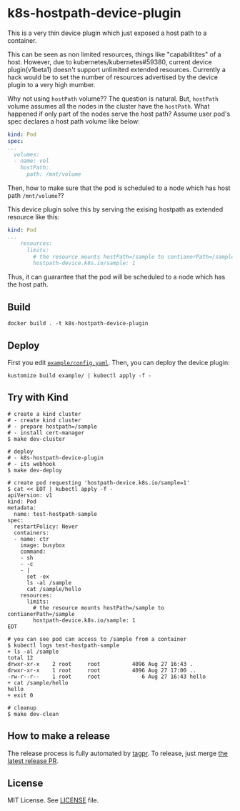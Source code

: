# k8s-hostpath-device-plugin

This is a very thin device plugin which just exposed a host path to a container.

This can be seen as non limited resources, things like "capabilitites" of a host. However, due to kubernetes/kubernetes#59380, current device plugin(v1beta1) doesn't support unlimited extended resources. Currently a hack would be to set the number of resources advertised by the device plugin to a very high mumber.

Why not using `hostPath` volume??  The question is natural.  But, `hostPath` volume assumes all the nodes in the cluster have the `hostPath`.  What happened if only part of the nodes serve the host path? Assume user pod's spec declares a host path volume like below:

```yaml
kind: Pod
spec:
...
  volumes:
  - name: vol
    hostPath:
      path: /mnt/volume
```

Then, how to make sure that the pod is scheduled to a node which has host path `/mnt/volume`??

This device plugin solve this by serving the exising hostpath as extended resource like this:

```yaml
kind: Pod
...
    resources:
      limits:
        # the resource mounts hostPath=/sample to contianerPath=/sample
        hostpath-device.k8s.io/sample: 1
```

Thus, it can guarantee that the pod will be scheduled to a node which has the host path.

## Build

```shell
docker build . -t k8s-hostpath-device-plugin
```

## Deploy

First you edit [`example/config.yaml`](example/config.yaml).  Then, you can deploy the device plugin:

```shell
kustomize build example/ | kubectl apply -f -
```

## Try with Kind

```shell
# create a kind cluster
# - create kind cluster
# - prepare hostpath=/sample
# - install cert-manager
$ make dev-cluster

# deploy
# - k8s-hostpath-device-plugin
# - its webhook
$ make dev-deploy
```

```shell
# create pod requesting 'hostpath-device.k8s.io/sample=1'
$ cat << EOT | kubectl apply -f -
apiVersion: v1
kind: Pod
metadata:
  name: test-hostpath-sample
spec:
  restartPolicy: Never
  containers:
  - name: ctr
    image: busybox
    command:
    - sh
    - -c
    - |
      set -ex
      ls -al /sample
      cat /sample/hello
    resources:
      limits:
        # the resource mounts hostPath=/sample to contianerPath=/sample
        hostpath-device.k8s.io/sample: 1
EOT

# you can see pod can access to /sample from a container
$ kubectl logs test-hostpath-sample
+ ls -al /sample
total 12
drwxr-xr-x    2 root     root          4096 Aug 27 16:43 .
drwxr-xr-x    1 root     root          4096 Aug 27 17:00 ..
-rw-r--r--    1 root     root             6 Aug 27 16:43 hello
+ cat /sample/hello
hello
+ exit 0

# cleanup
$ make dev-clean
```

## How to make a release

The release process is fully automated by [tagpr](https://github.com/Songmu/tagpr). To release, just merge [the latest release PR](https://github.com/everpeace/k8s-hostpath-device-plugin/pulls?q=is%3Apr+is%3Aopen+label%3Atagpr).

## License

MIT License.  See [LICENSE](LICENSE) file.
